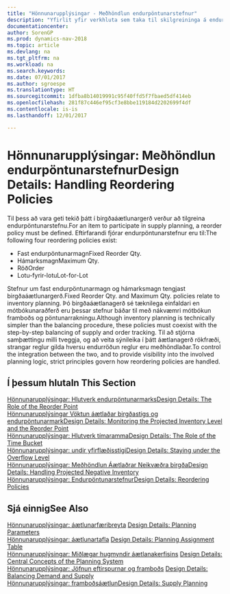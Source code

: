 ```yaml
---
title: "Hönnunarupplýsingar - Meðhöndlun endurpöntunarstefnur"
description: "Yfirlit yfir verkhluta sem taka til skilgreininga á endurpöntunarstefnu í framboðsáætlun."
documentationcenter: 
author: SorenGP
ms.prod: dynamics-nav-2018
ms.topic: article
ms.devlang: na
ms.tgt_pltfrm: na
ms.workload: na
ms.search.keywords: 
ms.date: 07/01/2017
ms.author: sgroespe
ms.translationtype: HT
ms.sourcegitcommit: 1dfba8b14019991c95f40ffd5f7fbaed5df414eb
ms.openlocfilehash: 281f87c446ef95cf3e8bbe119184d2202699f4df
ms.contentlocale: is-is
ms.lasthandoff: 12/01/2017

---
```

# <a name="design-details-handling-reordering-policies"></a><span data-ttu-id="d42d8-103">Hönnunarupplýsingar: Meðhöndlun endurpöntunarstefnur</span><span class="sxs-lookup"><span data-stu-id="d42d8-103">Design Details: Handling Reordering Policies</span></span>
<span data-ttu-id="d42d8-104">Til þess að vara geti tekið þátt í birgðaáætlunargerð verður að tilgreina endurpöntunarstefnu.</span><span class="sxs-lookup"><span data-stu-id="d42d8-104">For an item to participate in supply planning, a reorder policy must be defined.</span></span> <span data-ttu-id="d42d8-105">Eftirfarandi fjórar endurpöntunarstefnur eru til:</span><span class="sxs-lookup"><span data-stu-id="d42d8-105">The following four reordering policies exist:</span></span>  
  
* <span data-ttu-id="d42d8-106">Fast endurpöntunarmagn</span><span class="sxs-lookup"><span data-stu-id="d42d8-106">Fixed Reorder Qty.</span></span>  
* <span data-ttu-id="d42d8-107">Hámarksmagn</span><span class="sxs-lookup"><span data-stu-id="d42d8-107">Maximum Qty.</span></span>  
* <span data-ttu-id="d42d8-108">Röð</span><span class="sxs-lookup"><span data-stu-id="d42d8-108">Order</span></span>  
* <span data-ttu-id="d42d8-109">Lotu-fyrir-lotu</span><span class="sxs-lookup"><span data-stu-id="d42d8-109">Lot-for-Lot</span></span>  
  
<span data-ttu-id="d42d8-110">Stefnur um fast endurpöntunarmagn og hámarksmagn tengjast birgðaáætlunargerð.</span><span class="sxs-lookup"><span data-stu-id="d42d8-110">Fixed Reorder Qty. and Maximum Qty. policies relate to inventory planning.</span></span> <span data-ttu-id="d42d8-111">Þó birgðaáætlanagerð sé tæknilega einfaldari en mótbókunaraðferð eru þessar stefnur báðar til með nákvæmri mótbókun framboðs og pöntunarrakningu.</span><span class="sxs-lookup"><span data-stu-id="d42d8-111">Although inventory planning is technically simpler than the balancing procedure, these policies must coexist with the step-by-step balancing of supply and order tracking.</span></span> <span data-ttu-id="d42d8-112">Til að stjórna samþættingu milli tveggja, og að veita sýnileika í þátt áætlanagerð rökfræði, strangar reglur gilda hversu endurröðun reglur eru meðhöndlaðar.</span><span class="sxs-lookup"><span data-stu-id="d42d8-112">To control the integration between the two, and to provide visibility into the involved planning logic, strict principles govern how reordering policies are handled.</span></span>  
  
## <a name="in-this-section"></a><span data-ttu-id="d42d8-113">Í þessum hluta</span><span class="sxs-lookup"><span data-stu-id="d42d8-113">In This Section</span></span>  
[<span data-ttu-id="d42d8-114">Hönnunarupplýsingar: Hlutverk endurpöntunarmarks</span><span class="sxs-lookup"><span data-stu-id="d42d8-114">Design Details: The Role of the Reorder Point</span></span>](design-details-the-role-of-the-reorder-point.md)  
[<span data-ttu-id="d42d8-115">Hönnunarupplýsingar Vöktun áætlaðar birgðastigs og endurpöntunarmark</span><span class="sxs-lookup"><span data-stu-id="d42d8-115">Design Details: Monitoring the Projected Inventory Level and the Reorder Point</span></span>](design-details-monitoring-the-projected-inventory-level-and-the-reorder-point.md)  
[<span data-ttu-id="d42d8-116">Hönnunarupplýsingar: Hlutverk tímaramma</span><span class="sxs-lookup"><span data-stu-id="d42d8-116">Design Details: The Role of the Time Bucket</span></span>](design-details-the-role-of-the-time-bucket.md)  
[<span data-ttu-id="d42d8-117">Hönnunarupplýsingar: undir yfirflæðisstigi</span><span class="sxs-lookup"><span data-stu-id="d42d8-117">Design Details: Staying under the Overflow Level</span></span>](design-details-staying-under-the-overflow-level.md)  
[<span data-ttu-id="d42d8-118">Hönnunarupplýsingar: Meðhöndlun Áætlaðrar Neikvæðra birgða</span><span class="sxs-lookup"><span data-stu-id="d42d8-118">Design Details: Handling Projected Negative Inventory</span></span>](design-details-handling-projected-negative-inventory.md)  
[<span data-ttu-id="d42d8-119">Hönnunarupplýsingar: Endurpöntunarstefnur</span><span class="sxs-lookup"><span data-stu-id="d42d8-119">Design Details: Reordering Policies</span></span>](design-details-reordering-policies.md)  
  
## <a name="see-also"></a><span data-ttu-id="d42d8-120">Sjá einnig</span><span class="sxs-lookup"><span data-stu-id="d42d8-120">See Also</span></span>  
<span data-ttu-id="d42d8-121">[Hönnunarupplýsingar: áætlunarfæribreyta](design-details-planning-parameters.md) </span><span class="sxs-lookup"><span data-stu-id="d42d8-121">[Design Details: Planning Parameters](design-details-planning-parameters.md) </span></span>  
<span data-ttu-id="d42d8-122">[Hönnunarupplýsingar: áætlunartafla](design-details-planning-assignment-table.md) </span><span class="sxs-lookup"><span data-stu-id="d42d8-122">[Design Details: Planning Assignment Table](design-details-planning-assignment-table.md) </span></span>  
<span data-ttu-id="d42d8-123">[Hönnunarupplýsingar: Miðlægar hugmyndir áætlanakerfisins](design-details-central-concepts-of-the-planning-system.md) </span><span class="sxs-lookup"><span data-stu-id="d42d8-123">[Design Details: Central Concepts of the Planning System](design-details-central-concepts-of-the-planning-system.md) </span></span>  
<span data-ttu-id="d42d8-124">[Hönnunarupplýsingar: Jöfnun eftirspurnar og framboðs](design-details-balancing-demand-and-supply.md) </span><span class="sxs-lookup"><span data-stu-id="d42d8-124">[Design Details: Balancing Demand and Supply](design-details-balancing-demand-and-supply.md) </span></span>  
[<span data-ttu-id="d42d8-125">Hönnunarupplýsingar: framboðsáætlun</span><span class="sxs-lookup"><span data-stu-id="d42d8-125">Design Details: Supply Planning</span></span>](design-details-supply-planning.md)
